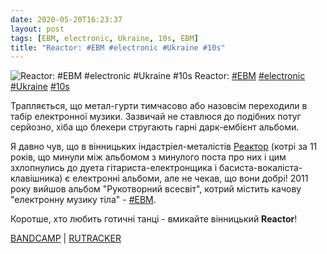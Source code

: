 ```yaml
---
date: 2020-05-20T16:23:37
layout: post
tags: [EBM, electronic, Ukraine, 10s, EBM]
title: "Reactor: #EBM #electronic #Ukraine #10s"
---
```

![Reactor: #EBM #electronic #Ukraine #10s](https://res.cloudinary.com/vast-space-unexplored/image/upload/photos/photo_974_20-05-2020_16-23-37.jpg)
Reactor: [#EBM](/tags/#EBM) [#electronic](/tags/#electronic) [#Ukraine](/tags/#Ukraine) [#10s](/tags/#10s)

Трапляється, що метал-гурти тимчасово або назовсім переходили в табір електронної музики. Зазвичай не ставлюся до подібних потуг серйозно, хіба що блекери стругають гарні дарк-ембієнт альбоми.

Я давно чув, що в вінницьких індастріел-металістів [Реактор](/2019-10-30-reactor--death-metal-ukrainian-ukraine-00s-) (котрі за 11 років, що минули між альбомом з минулого поста про них і цим зхлопнулись до дуета гітариста-електронщика і басиста-вокаліста-клавішника) є електронні альбоми, але не чекав, що вони добрі! 2011 року вийшов альбом &quot;Рукотворний всесвіт&quot;, котрий містить качову &quot;електронну музику тіла&quot; - [#EBM](/tags/#EBM).

Коротше, хто любить готичні танці - вмикайте вінницький **Reactor**!

[BANDCAMP](https://reactor1.bandcamp.com/album/handmade-universe) \| [RUTRACKER](https://rutracker.org/forum/viewtopic.php?t=4629108)